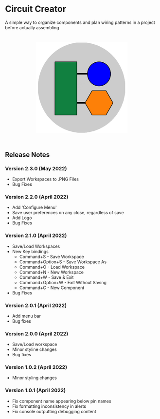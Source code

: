 # Circuit Creator
A simple way to organize components and plan wiring patterns in a project before actually assembling

<div align="center" style="padding:5%">
  <img width="300" height=300 src="logo.png">
</div>

## Release Notes

### Version 2.3.0 (May 2022)
- Export Workspaces to .PNG Files
- Bug Fixes

### Version 2.2.0 (April 2022)
- Add 'Configure Menu'
- Save user preferences on any close, regardless of save
- Add Logo
- Bug Fixes

### Version 2.1.0 (April 2022)
- Save/Load Workspaces
- New Key bindings
    - Command+S - Save Workspace
    - Command+Option+S - Save Workspace As
    - Command+O - Load Workspace
    - Command+N - New Workspace
    - Command+W - Save & Exit
    - Command+Option+W - Exit Without Saving
    - Command+C - New Component
- Bug Fixes

### Version 2.0.1 (April 2022)
- Add menu bar
- Bug fixes

### Version 2.0.0 (April 2022)
- Save/Load workspace
- Minor styline changes
- Bug fixes

### Version 1.0.2 (April 2022)
- Minor styling changes

### Version 1.0.1 (April 2022)
- Fix component name appearing below pin names
- Fix formatting inconsistency in alerts
- Fix console outputting debugging content